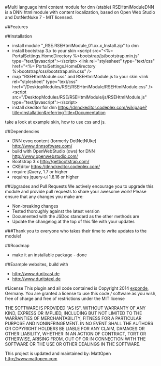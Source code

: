 #Multi language html content module for dnn  (stable)
RSEHtmlModuleDNN is a DNN html module with content localization, based on Open Web Studio and DotNetNuke 7 - MIT licensed.

##Features


##Installation
* install module "_RSE.RSEHtmlModule_01.xx.x_Install.zip" to dnn
* install bootstrap 3.x to your skin
  &#x3C;script src=&#x22;&#x3C;%= PortalSettings.HomeDirectory %&#x3E;bootstrap/js/bootstrap.min.js&#x22; type=&#x22;text/javascript&#x22;&#x3E;&#x3C;/script&#x3E;
  &#x3C;link rel=&#x22;stylesheet&#x22; type=&#x22;text/css&#x22; href=&#x22;&#x3C;%= PortalSettings.HomeDirectory %&#x3E;bootstrap/css/bootstrap.min.css&#x22; /&#x3E;
* map "RSEHtmlModule.css" and RSEHtmlModule.js to your skin 
  &#x3C;link rel=&#x22;stylesheet&#x22; type=&#x22;text/css&#x22; href=&#x22;/DesktopModules/RSE/RSEHtmlModule/RSEHtmlModule.css&#x22; /&#x3E;
  &#x3C;script src=&#x22;/DesktopModules/RSE/RSEHtmlModule/js/RSEHtmlModule.js&#x22; type=&#x22;text/javascript&#x22;&#x3E;&#x3C;/script&#x3E;
* install ckeditor for dnn
  https://dnnckeditor.codeplex.com/wikipage?title=Installation&referringTitle=Documentation

take a look at example skin, how to use css and js.

##Dependencies
* DNN evoq content (formerly DotNetNUke) http://www.dnnsoftware.com/
* build with OpenWebStudio (ows) for DNN http://www.openwebstudio.com/
* Bootstrap 3.x http://getbootstrap.com/
* CKEditor https://dnnckeditor.codeplex.com/
* require jQuery, 1.7 or higher
* requires jquery-ui 1.8.16 or higher


##Upgrades and Pull Requests
We actively encourage you to upgrade this module and provide pull requests to share your awesome work! Please ensure that any changes you make are:
* Non-breaking changes
* Tested thoroughly against the latest version
* Documented with the JSDoc standard as the other methods are
* Update the changelog at the top of this file with your updates

###Thank you to everyone who takes their time to write updates to the module!


##Roadmap
* make it an installable package - done

##Example websites, build with 
* http://www.duritcast.de
* http://www.duritsteel.de

#License
This plugin and all code contained is Copyright 2014 <a href="http://www.exponde.com" >exponde</a>, Germany. You are granted a license to use this code / software as you wish, free of charge and free of restrictions under the MIT license

THE SOFTWARE IS PROVIDED "AS IS", WITHOUT WARRANTY OF ANY KIND, EXPRESS OR
IMPLIED, INCLUDING BUT NOT LIMITED TO THE WARRANTIES OF MERCHANTABILITY,
FITNESS FOR A PARTICULAR PURPOSE AND NONINFRINGEMENT. IN NO EVENT SHALL THE
AUTHORS OR COPYRIGHT HOLDERS BE LIABLE FOR ANY CLAIM, DAMAGES OR OTHER
LIABILITY, WHETHER IN AN ACTION OF CONTRACT, TORT OR OTHERWISE, ARISING FROM,
OUT OF OR IN CONNECTION WITH THE SOFTWARE OR THE USE OR OTHER DEALINGS IN THE
SOFTWARE.

This project is updated and maintained by:
MattOpen http://www.mattopen.com
